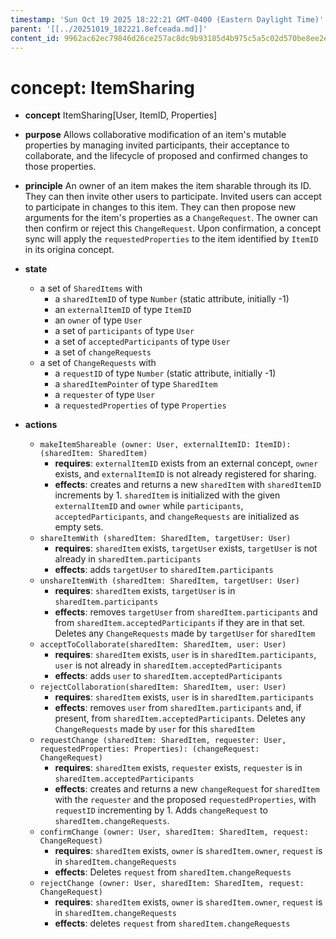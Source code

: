 ```yaml
---
timestamp: 'Sun Oct 19 2025 18:22:21 GMT-0400 (Eastern Daylight Time)'
parent: '[[../20251019_182221.8efceada.md]]'
content_id: 9962ac62ec79846d26ce257ac8dc9b93185d4b975c5a5c02d570be8ee2ec5a1b
---
```


# concept: ItemSharing

* **concept** ItemSharing\[User, ItemID, Properties]

* **purpose** Allows collaborative modification of an item's mutable properties by managing invited participants, their acceptance to collaborate, and the lifecycle of proposed and confirmed changes to those properties.

* **principle** An owner of an item makes the item sharable through its ID. They can then invite other users to participate. Invited users can accept to participate in changes to this item. They can then propose new arguments for the item's properties as a `ChangeRequest`. The owner can then confirm or reject this `ChangeRequest`. Upon confirmation, a concept sync will apply the `requestedProperties` to the item identified by `ItemID` in its origina concept.

* **state**
  * a set of `SharedItems` with
    * a `sharedItemID` of type `Number` (static attribute, initially -1)
    * an `externalItemID` of type `ItemID`
    * an `owner` of type `User`
    * a set of `participants` of type `User`
    * a set of `acceptedParticipants` of type `User`
    * a set of `changeRequests`
  * a set of `ChangeRequests` with
    * a `requestID` of type `Number` (static attribute, initially -1)
    * a `sharedItemPointer` of type `SharedItem`
    * a `requester` of type `User`
    * a `requestedProperties` of type `Properties`

* **actions**
  * `makeItemShareable (owner: User, externalItemID: ItemID): (sharedItem: SharedItem)`
    * **requires**: `externalItemID` exists from an external concept, `owner` exists, and `externalItemID` is not already registered for sharing.
    * **effects**: creates and returns a new `sharedItem` with `sharedItemID` increments by 1.  `sharedItem` is initialized with the given `externalItemID` and `owner` while `participants`, `acceptedParticipants`, and `changeRequests` are initialized as empty sets.
  * `shareItemWith (sharedItem: SharedItem, targetUser: User)`
    * **requires**: `sharedItem` exists, `targetUser` exists, `targetUser` is not already in `sharedItem.participants`
    * **effects**: adds `targetUser` to `sharedItem.participants`
  * `unshareItemWith (sharedItem: SharedItem, targetUser: User)`
    * **requires**: `sharedItem` exists, `targetUser` is in `sharedItem.participants`
    * **effects**: removes `targetUser` from `sharedItem.participants` and from `sharedItem.acceptedParticipants` if they are in that set. Deletes any `ChangeRequests` made by `targetUser` for `sharedItem`
  * `acceptToCollaborate(sharedItem: SharedItem, user: User)`
    * **requires**: `sharedItem` exists, `user` is in `sharedItem.participants`, `user` is not already in `sharedItem.acceptedParticipants`
    * **effects**: adds `user` to `sharedItem.acceptedParticipants`
  * `rejectCollaboration(sharedItem: SharedItem, user: User)`
    * **requires**: `sharedItem` exists, `user` is in `sharedItem.participants`
    * **effects**: removes `user` from `sharedItem.participants` and, if present, from `sharedItem.acceptedParticipants`. Deletes any `ChangeRequests` made by `user` for this `sharedItem`
  * `requestChange (sharedItem: SharedItem, requester: User, requestedProperties: Properties): (changeRequest: ChangeRequest)`
    * **requires**: `sharedItem` exists, `requester` exists, `requester` is in `sharedItem.acceptedParticipants`
    * **effects**: creates and returns a new `changeRequest` for `sharedItem` with the `requester` and the proposed `requestedProperties`, with `requestID` incrementing by 1. Adds `changeRequest` to `sharedItem.changeRequests`.
  * `confirmChange (owner: User, sharedItem: SharedItem, request: ChangeRequest)`
    * **requires**: `sharedItem` exists, `owner` is `sharedItem.owner`, `request` is in `sharedItem.changeRequests`
    * **effects**: Deletes `request` from `sharedItem.changeRequests`
  * `rejectChange (owner: User, sharedItem: SharedItem, request: ChangeRequest)`
    * **requires**: `sharedItem` exists, `owner` is `sharedItem.owner`, `request` is in `sharedItem.changeRequests`
    * **effects**: deletes `request` from `sharedItem.changeRequests`
